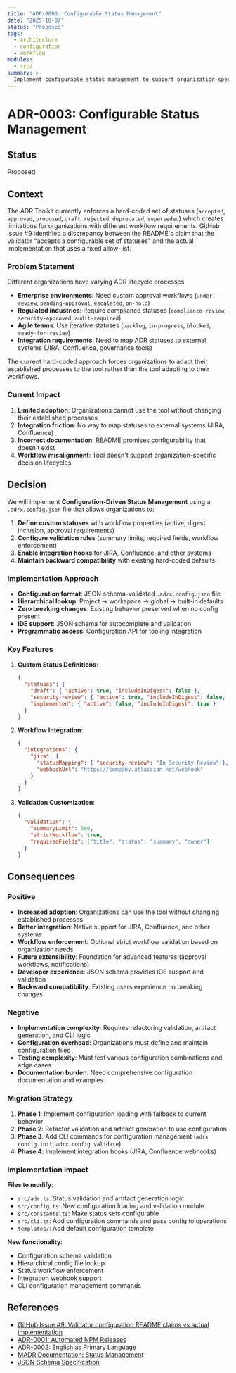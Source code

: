 ```yaml
---
title: "ADR-0003: Configurable Status Management"
date: "2025-10-07"
status: "Proposed"
tags:
  - architecture
  - configuration
  - workflow
modules:
  - src/
summary: >-
  Implement configurable status management to support organization-specific ADR workflows and external system integration.
---
```


# ADR-0003: Configurable Status Management

## Status

Proposed

## Context

The ADR Toolkit currently enforces a hard-coded set of statuses (`accepted`, `approved`, `proposed`, `draft`, `rejected`, `deprecated`, `superseded`) which creates limitations for organizations with different workflow requirements. GitHub issue #9 identified a discrepancy between the README's claim that the validator "accepts a configurable set of statuses" and the actual implementation that uses a fixed allow-list.

### Problem Statement

Different organizations have varying ADR lifecycle processes:

- **Enterprise environments**: Need custom approval workflows (`under-review`, `pending-approval`, `escalated`, `on-hold`)
- **Regulated industries**: Require compliance statuses (`compliance-review`, `security-approved`, `audit-required`)
- **Agile teams**: Use iterative statuses (`backlog`, `in-progress`, `blocked`, `ready-for-review`)
- **Integration requirements**: Need to map ADR statuses to external systems (JIRA, Confluence, governance tools)

The current hard-coded approach forces organizations to adapt their established processes to the tool rather than the tool adapting to their workflows.

### Current Impact

1. **Limited adoption**: Organizations cannot use the tool without changing their established processes
2. **Integration friction**: No way to map statuses to external systems (JIRA, Confluence)
3. **Incorrect documentation**: README promises configurability that doesn't exist
4. **Workflow misalignment**: Tool doesn't support organization-specific decision lifecycles

## Decision

We will implement **Configuration-Driven Status Management** using a `.adrx.config.json` file that allows organizations to:

1. **Define custom statuses** with workflow properties (active, digest inclusion, approval requirements)
2. **Configure validation rules** (summary limits, required fields, workflow enforcement)
3. **Enable integration hooks** for JIRA, Confluence, and other systems
4. **Maintain backward compatibility** with existing hard-coded defaults

### Implementation Approach

- **Configuration format**: JSON schema-validated `.adrx.config.json` file
- **Hierarchical lookup**: Project → workspace → global → built-in defaults
- **Zero breaking changes**: Existing behavior preserved when no config present  
- **IDE support**: JSON schema for autocomplete and validation
- **Programmatic access**: Configuration API for tooling integration

### Key Features

1. **Custom Status Definitions**:
   ```json
   {
     "statuses": {
       "draft": { "active": true, "includeInDigest": false },
       "security-review": { "active": true, "includeInDigest": false, "requiresApproval": true },
       "implemented": { "active": false, "includeInDigest": true }
     }
   }
   ```

2. **Workflow Integration**:
   ```json
   {
     "integrations": {
       "jira": {
         "statusMapping": { "security-review": "In Security Review" },
         "webhookUrl": "https://company.atlassian.net/webhook"
       }
     }
   }
   ```

3. **Validation Customization**:
   ```json
   {
     "validation": {
       "summaryLimit": 500,
       "strictWorkflow": true,
       "requiredFields": ["title", "status", "summary", "owner"]
     }
   }
   ```

## Consequences

### Positive

- **Increased adoption**: Organizations can use the tool without changing established processes
- **Better integration**: Native support for JIRA, Confluence, and other systems
- **Workflow enforcement**: Optional strict workflow validation based on organization needs
- **Future extensibility**: Foundation for advanced features (approval workflows, notifications)
- **Developer experience**: JSON schema provides IDE support and validation
- **Backward compatibility**: Existing users experience no breaking changes

### Negative

- **Implementation complexity**: Requires refactoring validation, artifact generation, and CLI logic
- **Configuration overhead**: Organizations must define and maintain configuration files
- **Testing complexity**: Must test various configuration combinations and edge cases
- **Documentation burden**: Need comprehensive configuration documentation and examples

### Migration Strategy

1. **Phase 1**: Implement configuration loading with fallback to current behavior
2. **Phase 2**: Refactor validation and artifact generation to use configuration
3. **Phase 3**: Add CLI commands for configuration management (`adrx config init`, `adrx config validate`)
4. **Phase 4**: Implement integration hooks (JIRA, Confluence webhooks)

### Implementation Impact

**Files to modify**:
- `src/adr.ts`: Status validation and artifact generation logic
- `src/config.ts`: New configuration loading and validation module
- `src/constants.ts`: Make status sets configurable
- `src/cli.ts`: Add configuration commands and pass config to operations
- `templates/`: Add default configuration template

**New functionality**:
- Configuration schema validation
- Hierarchical config file lookup
- Status workflow enforcement
- Integration webhook support
- CLI configuration management commands

## References

- [GitHub Issue #9: Validator configuration README claims vs actual implementation](https://github.com/lordcraymen/adr-toolkit/issues/9)
- [ADR-0001: Automated NPM Releases](ADR-0001-automated-npm-releases-with-semantic-release.md)
- [ADR-0002: English as Primary Language](ADR-0002-english-as-primary-language-for-documentation-and-comments.md)
- [MADR Documentation: Status Management](https://adr.github.io/madr/)
- [JSON Schema Specification](https://json-schema.org/)